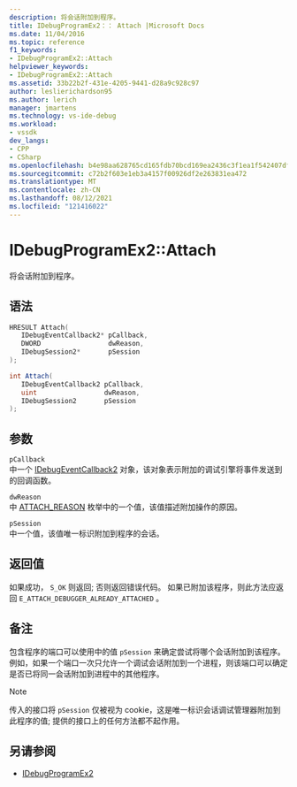 ```yaml
---
description: 将会话附加到程序。
title: IDebugProgramEx2：： Attach |Microsoft Docs
ms.date: 11/04/2016
ms.topic: reference
f1_keywords:
- IDebugProgramEx2::Attach
helpviewer_keywords:
- IDebugProgramEx2::Attach
ms.assetid: 33b22b2f-431e-4205-9441-d28a9c928c97
author: leslierichardson95
ms.author: lerich
manager: jmartens
ms.technology: vs-ide-debug
ms.workload:
- vssdk
dev_langs:
- CPP
- CSharp
ms.openlocfilehash: b4e98aa628765cd165fdb70bcd169ea2436c3f1ea1f542407dfedc75791513ae
ms.sourcegitcommit: c72b2f603e1eb3a4157f00926df2e263831ea472
ms.translationtype: MT
ms.contentlocale: zh-CN
ms.lasthandoff: 08/12/2021
ms.locfileid: "121416022"
---
```

# <a name="idebugprogramex2attach"></a>IDebugProgramEx2::Attach
将会话附加到程序。

## <a name="syntax"></a>语法

```cpp
HRESULT Attach( 
   IDebugEventCallback2* pCallback,
   DWORD                 dwReason,
   IDebugSession2*       pSession
);
```

```csharp
int Attach( 
   IDebugEventCallback2 pCallback,
   uint                 dwReason,
   IDebugSession2       pSession
);
```

## <a name="parameters"></a>参数
`pCallback`\
中一个 [IDebugEventCallback2](../../../extensibility/debugger/reference/idebugeventcallback2.md) 对象，该对象表示附加的调试引擎将事件发送到的回调函数。

`dwReason`\
中 [ATTACH_REASON](../../../extensibility/debugger/reference/attach-reason.md) 枚举中的一个值，该值描述附加操作的原因。

`pSession`\
中一个值，该值唯一标识附加到程序的会话。

## <a name="return-value"></a>返回值
 如果成功， `S_OK` 则返回; 否则返回错误代码。 如果已附加该程序，则此方法应返回 `E_ATTACH_DEBUGGER_ALREADY_ATTACHED` 。

## <a name="remarks"></a>备注
 包含程序的端口可以使用中的值 `pSession` 来确定尝试将哪个会话附加到该程序。 例如，如果一个端口一次只允许一个调试会话附加到一个进程，则该端口可以确定是否已将同一会话附加到进程中的其他程序。

> [!NOTE]
> 传入的接口将 `pSession` 仅被视为 cookie，这是唯一标识会话调试管理器附加到此程序的值; 提供的接口上的任何方法都不起作用。

## <a name="see-also"></a>另请参阅
- [IDebugProgramEx2](../../../extensibility/debugger/reference/idebugprogramex2.md)
